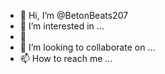 - 👋 Hi, I’m @BetonBeats207
- 👀 I’m interested in ...
- 🌱 
- 💞️ I’m looking to collaborate on ...
- 📫 How to reach me ...

<!---
BetonBeats207/BetonBeats207 is a ✨ special ✨ repository because its `README.md` (this file) appears on your GitHub profile.
You can click the Preview link to take a look at your changes.
--->
